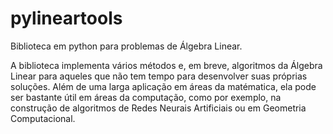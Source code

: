 # pylineartools
Biblioteca em python para problemas de Álgebra Linear.

A biblioteca implementa vários métodos e, em breve, algoritmos da Álgebra Linear para aqueles que não tem tempo para desenvolver suas próprias soluções.
Além de uma larga aplicação em áreas da matématica, ela pode ser bastante útil em áreas da computação, como por exemplo, na construção de algoritmos de Redes Neurais Artificiais ou em Geometria Computacional.
